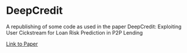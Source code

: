 # DeepCredit

A republishing of some code as used in the paper DeepCredit: Exploiting User Cickstream for Loan Risk Prediction in P2P Lending

[Link to Paper](https://people.cs.uchicago.edu/~ravenben/publications/pdf/deepcredit-icwsm18.pdf)
